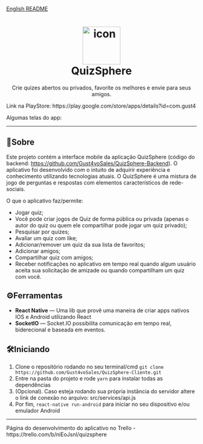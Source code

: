 [English README](https://github.com/Gust4voSales/QuizSphere-Cliente/blob/master/README-ENGLISH.md)
<h1 align="center">
<img src="https://i.imgur.com/HMr0tyZ.png" alt="icon" height="100">
<br>
QuizSphere
</h1>

<p align="center">Crie quizes abertos ou privados, favorite os melhores e envie para seus amigos.</p>
<p>Link na PlayStore: https://play.google.com/store/apps/details?id=com.gust4</p>

Algumas telas do app:
<div>

</div>

<hr />

## 📜Sobre
Este projeto contém a interface mobile da aplicação QuizSphere (código do backend: https://github.com/Gust4voSales/QuizSphere-Backend).
O aplicativo foi desenvolvido com o intuito de adquirir experiência e conhecimento utilizando tecnologias atuais. O QuizSphere é uma mistura de jogo de perguntas e respostas com elementos característicos de rede-sociais. 

O que o aplicativo faz/permite:
 - Jogar quiz;
 - Você pode criar jogos de Quiz de forma pública ou privada (apenas o autor do quiz ou quem ele compartilhar pode jogar um quiz privado);
 - Pesquisar por quizes;
 - Avaliar um quiz com like;
 - Adicionar/remover um quiz da sua lista de favoritos;
 - Adicionar amigos;
 - Compartilhar quiz com amigos;
 - Receber notificações no aplicativo em tempo real quando algum usuário aceita sua solicitação de amizade ou quando compartilham um quiz com você.


## ⚙Ferramentas
[//]: # (Add the features of your project here:)
- **React Native** — Uma lib que provê uma maneira de criar apps nativos IOS e Android utilizando React
- **SocketIO** — Socket.IO possibilita comunicação em tempo real, biderecional e baseada em eventos.

## 🛠Iniciando
1. Clone o repositório rodando no seu terminal/cmd ````git clone https://github.com/Gust4voSales/QuizSphere-Cliente.git ```` 
2. Entre na pasta do projeto e rode ```yarn``` para instalar todas as dependências
3. (Opcional). Caso esteja rodando sua própria instância do servidor altere o link de conexão no arquivo: src/services/api.js
3. Por fim,  ```react-native run-android``` para iniciar no seu dispositivo e/ou emulador Android

<hr />
Página do desenvolvimento do aplicativo no Trello - https://trello.com/b/niEoJsnl/quizsphere

